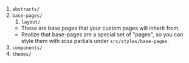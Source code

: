 1. `abstracts/`
2. `base-pages/`
    1. `layout/`
    * These are base pages that your custom pages will inherit from.
    * Realize that base-pages are a special set of "pages", so you can style them with scss partials under `src/styles/base-pages`.
3. `components/`
4. `themes/`